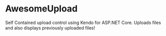 # AwesomeUpload
Self Contained upload control using Kendo for ASP.NET Core.  Uploads files and also displays previously uploaded files!
